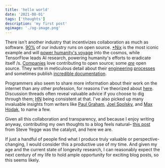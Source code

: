 ```yaml
---
title: 'hello world'
date: '2021-08-01'
tags: ['thoughts']
description: 'my first post'
ogimage: './og-image.png'
---
```


There isn't another industry that incentivizes collaboration as much as software. [90%](https://www.redhat.com/rhdc/managed-files/rh-enterprise-open-source-report-f27565-202101-en.pdf) of our industry runs on open source. [\*Nix](https://commons.wikimedia.org/wiki/File:Unix_history-simple.svg) is the most iconic example and will [power humanity's voyage](https://web.archive.org/web/20211007014843/https://old.reddit.com/r/spacex/comments/gxb7j1/we_are_the_spacex_software_team_ask_us_anything/ft63jxc/?context=3) into the cosmos, while TensorFlow leads AI research, powering humanity's efforts to eradicate itself /s. [Comp](https://github.com/Netflix)[anies](https://github.com/facebook) love contributing to open source; some [_are_](https://en.wikipedia.org/wiki/Red_Hat) open source. They write in meticulous detail about their [engineering](https://eng.uber.com/) [processes](https://medium.com/airbnb-engineering) and sometimes publish [incredible documentation](https://reactjs.org/).

Programmers also seem to share more information about their work on the internet than any other profession, for reasons I've theorized about [here](). Discussion threads often reveal valuable advice if you choose to dig through them; [HN](https://news.ycombinator.com/news) being consistent at that. I've also picked up many invaluable insights from writers like [Paul Graham](http://paulgraham.com/index.html), [Joel Spolsky](https://www.joelonsoftware.com/), and [Max Hodak](https://maxhodak.com/), to name a few.

Given all this collaboration and transparency, and because I enjoy writing anyway, contributing my own thoughts to a blog feels natural– [this post](https://sites.google.com/site/steveyegge2/you-should-write-blogs) from Steve Yegge was the catalyst, and here we are.

If just a handful of people find what I produce truly valuable or perspective-changing, I would consider this a productive use of my time. And given my age and the current state of longevity research, I can reasonably expect the next century of my life to hold ample opportunity for exciting blog posts, so this seems likely.
